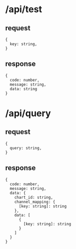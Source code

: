 # /api/test
## request
```
{
  key: string,
}
```

## response
```
{
  code: number,
  message: string,
  data: string
}
```

# /api/query
## request
```
{
  query: string,
}
```

## response
```
{
  code: number,
  message: string,
  data: {
    chart_id: string,
    channel_mapping: {
      [key: string]: string
    },
    data: [
      {
        [key: string]: string
      }
    ]
  }
}
```